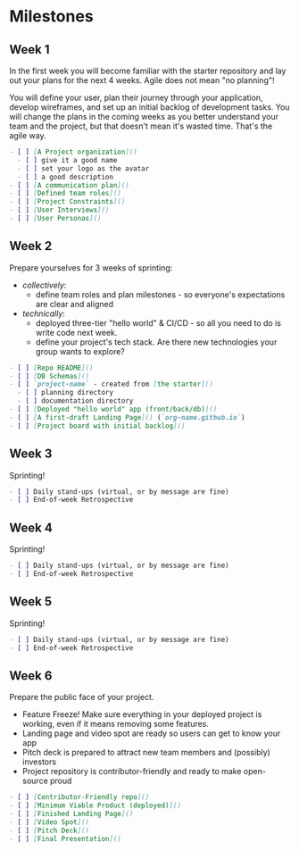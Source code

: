 # Milestones

## Week 1

In the first week you will become familiar with the starter repository and lay out your plans for the next 4 weeks. Agile does not mean "no planning"!

You will define your user, plan their journey through your application, develop wireframes, and set up an initial backlog of development tasks. You will change the plans in the coming weeks as you better understand your team and the project, but that doesn't mean it's wasted time. That's the agile way.

```markdown
- [ ] [A Project organization]()
  - [ ] give it a good name
  - [ ] set your logo as the avatar
  - [ ] a good description
- [ ] [A communication plan]()
- [ ] [Defined team roles]()
- [ ] [Project Constraints]()
- [ ] [User Interviews]()
- [ ] [User Personas]()
```

## Week 2

Prepare yourselves for 3 weeks of sprinting:

- _collectively_:
  - define team roles and plan milestones - so everyone's expectations are clear and aligned
- _technically_:
  - deployed three-tier "hello world" & CI/CD - so all you need to do is write code next week.
  - define your project's tech stack. Are there new technologies your group wants to explore?

```markdown
- [ ] [Repo README]()
- [ ] [DB Schemas]()
- [ ] `project-name` - created from [the starter]()
  - [ ] planning directory
  - [ ] documentation directory
- [ ] [Deployed "hello world" app (front/back/db)]()
- [ ] [A first-draft Landing Page]() (`org-name.github.io`)
- [ ] [Project board with initial backlog]()
```

## Week 3

Sprinting!

```markdown
- [ ] Daily stand-ups (virtual, or by message are fine)
- [ ] End-of-week Retrospective
```

## Week 4

Sprinting!

```markdown
- [ ] Daily stand-ups (virtual, or by message are fine)
- [ ] End-of-week Retrospective
```

## Week 5

Sprinting!

```markdown
- [ ] Daily stand-ups (virtual, or by message are fine)
- [ ] End-of-week Retrospective
```

## Week 6

Prepare the public face of your project.

- Feature Freeze! Make sure everything in your deployed project is working, even if it means removing some features.
- Landing page and video spot are ready so users can get to know your app
- Pitch deck is prepared to attract new team members and \(possibly\) investors
- Project repository is contributor-friendly and ready to make open-source proud

```markdown
- [ ] [Contributor-Friendly repo]()
- [ ] [Minimum Viable Product (deployed)]()
- [ ] [Finished Landing Page]()
- [ ] [Video Spot]()
- [ ] [Pitch Deck]()
- [ ] [Final Presentation]()
```
